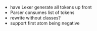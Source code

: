 - have Lexer generate all tokens up front
- Parser consumes list of tokens
- rewrite without classes?
- support first atom being negative

